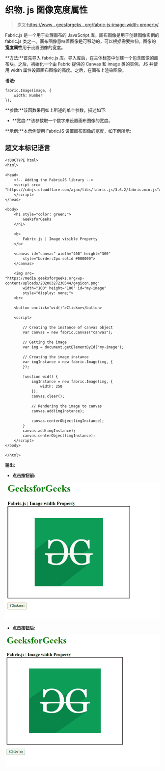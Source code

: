 # 织物. js 图像宽度属性

> 原文:[https://www . geesforgeks . org/fabric-js-image-width-property/](https://www.geeksforgeeks.org/fabric-js-image-width-property/)

Fabric.js 是一个用于处理画布的 JavaScript 库。画布图像是用于创建图像实例的 fabric.js 类之一。画布图像意味着图像是可移动的，可以根据需要拉伸。图像的**宽度属性**用于设置图像的宽度。

**方法:**首先导入 fabric.js 库。导入库后，在主体标签中创建一个包含图像的画布块。之后，初始化一个由 Fabric 提供的 Canvas 和 image 类的实例。JS 并使用 width 属性设置画布图像的高度。之后，在画布上渲染图像。

**语法:**

```
fabric.Image(image, {
    width: Number
});
```

**参数:**该函数采用如上所述的单个参数，描述如下:

*   **宽度:**该参数取一个数字来设置画布图像的宽度。

**示例:**本示例使用 FabricJS 设置画布图像的宽度，如下例所示:

## 超文本标记语言

```
<!DOCTYPE html> 
<html> 

<head> 
    <!-- Adding the FabricJS library -->
    <script src= 
"https://cdnjs.cloudflare.com/ajax/libs/fabric.js/3.6.2/fabric.min.js"> 
    </script> 
</head> 

<body> 
    <h1 style="color: green;"> 
        GeeksforGeeks 
    </h1> 

    <b> 
        Fabric.js | Image visible Property 
    </b> 

    <canvas id="canvas" width="400" height="300"
        style="border:2px solid #000000"> 
    </canvas> 

    <img src= 
"https://media.geeksforgeeks.org/wp-content/uploads/20200327230544/g4gicon.png"
        width="100" height="100" id="my-image"
        style="display: none;"> 
    <br> 

    <button onclick="wid()">Clickme</button> 

    <script> 

        // Creating the instance of canvas object 
        var canvas = new fabric.Canvas("canvas"); 

        // Getting the image 
        var img = document.getElementById('my-image'); 

        // Creating the image instance 
        var imgInstance = new fabric.Image(img, { 
        }); 

        function wid() { 
            imgInstance = new fabric.Image(img, {  
                width: 250
            }); 
            canvas.clear(); 

            // Rendering the image to canvas 
            canvas.add(imgInstance); 

            canvas.centerObject(imgInstance); 
        } 
        canvas.add(imgInstance); 
        canvas.centerObject(imgInstance); 
    </script> 
</body> 

</html>
```

**输出:**

*   **点击按钮前:**

![](img/61d8f14bacd1851996552a07da2468ff.png)

*   **点击按钮后:**

![](img/0be4ebbc604bf8d33256c172931bbca0.png)